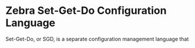# Zebra Set-Get-Do Configuration Language

Set-Get-Do, or SGD, is a separate configuration management language that 